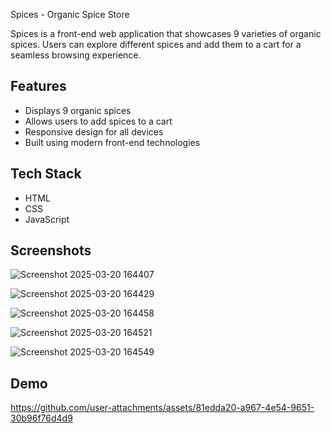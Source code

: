 
Spices - Organic Spice Store

Spices is a front-end web application that showcases 9 varieties of organic spices. Users can explore different spices and add them to a cart for a seamless browsing experience.

## Features

- Displays 9 organic spices
- Allows users to add spices to a cart
- Responsive design for all devices
- Built using modern front-end technologies


## Tech Stack

- HTML
- CSS
- JavaScript


## Screenshots

![Screenshot 2025-03-20 164407](https://github.com/user-attachments/assets/88eae444-ee37-4298-b71e-1b06fe0e1aa3)

![Screenshot 2025-03-20 164429](https://github.com/user-attachments/assets/21a2cb4c-2bff-4047-a5b1-b71f45a5aa99)

![Screenshot 2025-03-20 164458](https://github.com/user-attachments/assets/ab28e915-cc3f-4bfa-a4b1-3023b6ae76bb)

![Screenshot 2025-03-20 164521](https://github.com/user-attachments/assets/7e664a47-4dde-4812-b07a-8d760f220211)

![Screenshot 2025-03-20 164549](https://github.com/user-attachments/assets/20a7e307-eccc-4684-9f40-f97ac3b74fb1)

## Demo

https://github.com/user-attachments/assets/81edda20-a967-4e54-9651-30b96f76d4d9


